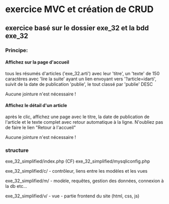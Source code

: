 # exercice MVC et création de CRUD
## exercice basé sur le dossier exe_32 et la bdd exe_32
### Principe:
#### Affichez sur la page d'accueil 
tous les résumés d'articles ('exe_32.arti') avec leur 'titre', un 'texte' de 150 caractères avec 'lire la suite' ayant un lien envoyant vers '?article=idarti', suivit de la date de publication 'publie', le tout classé par 'publie' DESC

Aucune jointure n'est nécessaire !
#### Affichez le détail d'un article
après le clic, affichez une page avec le titre, la date de publication de l'article et le texte complet avec retour automatique à la ligne. 
N'oubliez pas de faire le lien "Retour à l'accueil"

Aucune jointure n'est nécessaire !

### structure

exe_32_simplified/index.php (CF)
exe_32_simplified/mysqliconfig.php 

exe_32_simplified/c/ - contrôleur, liens entre les modèles et les vues

exe_32_simplified/m/ - modèle, requêtes, gestion des données, connexion à la db etc...


exe_32_simplified/v/ - vue - partie frontend du site (html, css, js)
